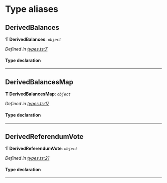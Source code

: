 

# Type aliases

<a id="derivedbalances"></a>

##  DerivedBalances

**Ƭ DerivedBalances**: *`object`*

*Defined in [types.ts:7](https://github.com/polkadot-js/api/blob/54eada5/packages/api-derive/src/types.ts#L7)*

#### Type declaration

___
<a id="derivedbalancesmap"></a>

##  DerivedBalancesMap

**Ƭ DerivedBalancesMap**: *`object`*

*Defined in [types.ts:17](https://github.com/polkadot-js/api/blob/54eada5/packages/api-derive/src/types.ts#L17)*

#### Type declaration

[index: `string`]: [DerivedBalances](_types_.md#derivedbalances)

___
<a id="derivedreferendumvote"></a>

##  DerivedReferendumVote

**Ƭ DerivedReferendumVote**: *`object`*

*Defined in [types.ts:21](https://github.com/polkadot-js/api/blob/54eada5/packages/api-derive/src/types.ts#L21)*

#### Type declaration

___

